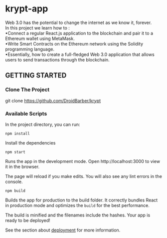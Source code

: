 # krypt-app
Web 3.0 has the potential to change the internet as we know it, forever.</br>
In this project we learn how to : <br/>
•Connect a regular React.js application to the blockchain and pair it to a Ethereum wallet using MetaMask.</br>
•Write Smart Contracts on the Ethereum network using the Solidity programming language.</br>
•Essentially, how to create a full-fledged Web 3.0 application that allows users to send transactions through the blockchain.

## GETTING STARTED

### Clone The Project
git clone https://github.com/DroidBarber/krypt

### Available Scripts
In the project directory, you can run:

```npm install```

Install the dependencies

```npm start```

Runs the app in the development mode.
Open http://localhost:3000 to view it in the browser.

The page will reload if you make edits.
You will also see any lint errors in the console.

```npm build```

Builds the app for production to the build folder.
It correctly bundles React in production mode and optimizes the ```build``` for the best performance.

The build is minified and the filenames include the hashes.
Your app is ready to be deployed!

See the section about [deployment](https://create-react-app.dev/docs/deployment/) for more information.
